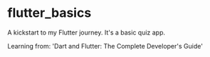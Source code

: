 # flutter_basics

A kickstart to my Flutter journey. It's a basic quiz app.

Learning from: 'Dart and Flutter: The Complete Developer's Guide'